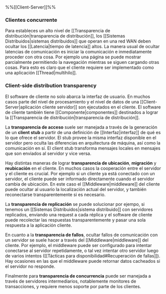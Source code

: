 %%[[Client-Server]]%%
### Clientes concurrente
Para estableces un alto nivel de [[Transparencia de distribución|transparencia de distribución]], los [[Sistemas Distribuidos|sistemas distribuidos]] que operan en una red WAN deben ocultar los [[Latencia|tiempo de latencia]] altos. La manera usual de ocultar latencias de comunicación es iniciar la comunicación e inmediatamente proceder con otra cosa. Por ejemplo una página se puede mostrar parcialmente permitiendo la navegación mientras se siguen cargando otras cosas. Para esto es claro que el cliente requiere ser implementado como una aplicación [[Thread|multihilo]].

### Client-side distribution transparency
El software de cliente no solo abarca la interfaz de usuario. En muchos casos parte del nivel de procesamiento y el nivel de datos de una [[Client-Server|aplicación cliente servidor]] son ejecutados en el cliente. El software de cliente también tiene [[Componente|componentes]] destinados a lograr la [[Transparencia de distribución|transparencia de distribución]].

La **transparencia de acceso** suele ser manejada a través de la generación de un **client stub** a partir de una definición de [[Interfaz|interfaz]] de qué es lo que ofrece el servidor. El stub provee la misma interfaz disponible en el servidor pero oculta las diferencias en arquitectura de máquina, así como la comunicación en sí. El client stub transforma mensajes locales en mensajes que son enviados al servidor y vice versa.

Hay distintas maneras de lograr **transparencia de ubicación**, **migración** y **reubicación** en el cliente. En muchos casos la cooperación entre el servidor y el cliente es crucial. Por ejemplo si un cliente ya está conectado con un servidor, el cliente puede ser informado directamente cuando el servidor cambia de ubicación. En este caso el [[Middleware|middleware]] del cliente puede ocultar al usuario la localización actual del servidor, y también reconectarse transparentemente si es necesario.

La **transparencia de replicación** se puede solucionar por ejempo, si tenemos un [[Sistemas Distribuidos|sistema distribuido]] con servidores replicados, enviando una request a cada réplica y el software de cliente puede recolectar las respuestas transparentemente y pasar una sola respuesta a la aplicación cliente.

En cuanto a la **transparencia de fallos**, ocultar fallos de comunicación con un servidor se suele hacer a través del [[Middleware|middleware]] del cliente. Por ejemplo, el middleware puede ser configurado para intentar conectarse al servidor repetidamente, o tal vez intentar otro servidor luego de varios intentos ([[Tácticas para disponibilidad#Recuperación de fallas]]). Hay ocasiones en las que el middleware puede retornar datos cacheados si el servidor no responde.

Finalmente para **transparencia de concurrencia** puede ser manejada a través de servidores intermediarios, notablemente monitores de transacciones, y requiere menos soporte por parte de los clientes.